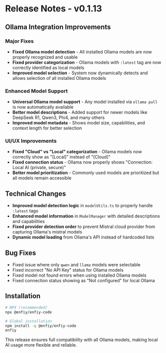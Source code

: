 # Release Notes - v0.1.13

## Ollama Integration Improvements

### Major Fixes

- **Fixed Ollama model detection** - All installed Ollama models are now properly recognized and usable
- **Fixed provider categorization** - Ollama models with `:latest` tag are now correctly identified as local models
- **Improved model selection** - System now dynamically detects and allows selection of all installed Ollama models

### Enhanced Model Support

- **Universal Ollama model support** - Any model installed via `ollama pull` is now automatically available
- **Better model descriptions** - Added support for newer models like DeepSeek R1, Qwen3, Phi4, and many others
- **Improved model metadata** - Shows model size, capabilities, and context length for better selection

### UI/UX Improvements

- **Fixed "Cloud" vs "Local" categorization** - Ollama models now correctly show as "[Local]" instead of "[Cloud]"
- **Fixed connection status** - Ollama now properly shows "Connection: Local AI (private, secure)"
- **Better model prioritization** - Commonly used models are prioritized but all models remain accessible

## Technical Changes

- **Improved model detection logic** in `modelUtils.ts` to properly handle `:latest` tags
- **Enhanced model information** in `ModelManager` with detailed descriptions and capabilities
- **Fixed provider detection order** to prevent Mistral cloud provider from capturing Ollama's mistral models
- **Dynamic model loading** from Ollama's API instead of hardcoded lists

## Bug Fixes

- Fixed issue where only `qwen` and `llama` models were selectable
- Fixed incorrect "No API Key" status for Ollama models
- Fixed model not found errors when using installed Ollama models
- Fixed connection status showing as "Not configured" for local Ollama

## Installation

```bash
# NPX (recommended)
npx @enfiy/enfiy-code

# Global installation
npm install -g @enfiy/enfiy-code
enfiy
```

This release ensures full compatibility with all Ollama models, making local AI usage more flexible and reliable.
